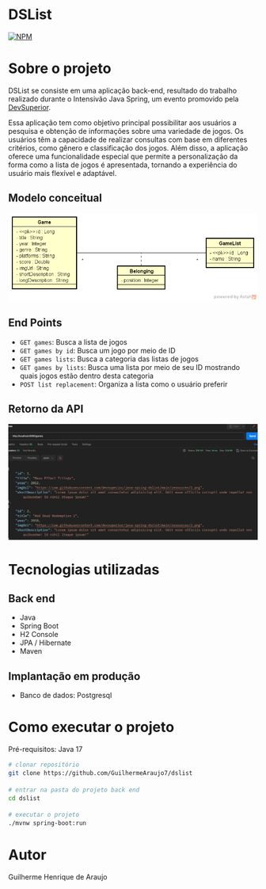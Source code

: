 # DSList
[![NPM](https://img.shields.io/npm/l/react)](https://github.com/GuilhermeAraujo7/dslist/blob/main/LICENSE) 

# Sobre o projeto

DSList se consiste em uma aplicação back-end, resultado do trabalho realizado durante o Intensivão Java Spring, um evento promovido pela [DevSuperior](https://devsuperior.com "Site da DevSuperior").

Essa aplicação tem como objetivo principal possibilitar aos usuários a pesquisa e obtenção de informações sobre uma variedade de jogos.
Os usuários têm a capacidade de realizar consultas com base em diferentes critérios, como gênero e classificação dos jogos. Além disso, a aplicação oferece uma funcionalidade especial que permite a personalização da forma como a lista de jogos é apresentada, tornando a experiência do usuário mais flexível e adaptável.

## Modelo conceitual

![App Screenshot](https://github.com/GuilhermeAraujo7/dslist/blob/main/assets/dslist-model.png)

## End Points
- `GET games`: Busca a lista de jogos
- `GET games by id`: Busca um jogo por meio de ID
- `GET games lists`: Busca a categoria das listas de jogos
- `GET games by lists`: Busca uma lista por meio de seu ID mostrando quais jogos estão dentro desta categoria
- `POST list replacement`: Organiza a lista como o usuário preferir

## Retorno da API
![App Screenshot](https://github.com/GuilhermeAraujo7/dslist/blob/main/assets/return-api-end-point.png)

# Tecnologias utilizadas

## Back end
- Java
- Spring Boot
- H2 Console
- JPA / Hibernate
- Maven

## Implantação em produção
- Banco de dados: Postgresql

# Como executar o projeto

Pré-requisitos: Java 17


```bash
# clonar repositório
git clone https://github.com/GuilhermeAraujo7/dslist

# entrar na pasta do projeto back end
cd dslist

# executar o projeto
./mvnw spring-boot:run
```


# Autor

Guilherme Henrique de Araujo
